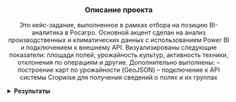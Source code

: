 <h3 align="center">Описание проекта</h3>
<p align="center">
Это кейс-задание, выполненное в рамках отбора на позицию BI-аналитика в Росагро. Основной акцент сделан на анализ производственных и климатических данных с использованием Power BI и подключением к внешнему API.
Визуализированы следующие показатели:
площади полей, урожайность культур, активность техники, отклонения по операциям и другие.
Дополнительно выполнены:
– построение карт по урожайности (GeoJSON)
– подключение к API системы Cropwise для получения сведений о полях и их группах
</p>

<details>

<summary><strong>Результаты</strong></summary>
